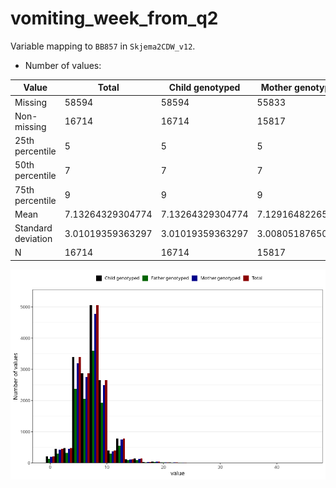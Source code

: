 # vomiting_week_from_q2
Variable mapping to `BB857` in `Skjema2CDW_v12`.
- Number of values:

| Value | Total | Child genotyped | Mother genotyped | Father genotyped |
| ----- | ----- | --------------- | ---------------- | ---------------- |
| Missing | 58594 | 58594 | 55833 | 38241 |
| Non-missing | 16714 | 16714 | 15817 | 11843 |
| 25th percentile | 5 | 5 | 5 | 5 |
| 50th percentile | 7 | 7 | 7 | 7 |
| 75th percentile | 9 | 9 | 9 | 9 |
| Mean | 7.13264329304774 | 7.13264329304774 | 7.12916482265916 | 7.1606856370852 |
| Standard deviation | 3.01019359363297 | 3.01019359363297 | 3.00805187650778 | 2.94943044422689 |
| N | 16714 | 16714 | 15817 | 11843 |



![](vomiting_week_from_q2_n.png)



